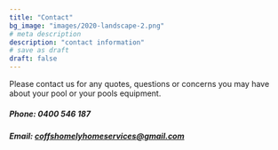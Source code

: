 ```yaml
---
title: "Contact"
bg_image: "images/2020-landscape-2.png"
# meta description
description: "contact information"
# save as draft
draft: false
---
```


Please contact us for any quotes, questions or concerns you may have about your pool or your pools equipment.

##### Phone: 0400 546 187 

##### Email: coffshomelyhomeservices@gmail.com